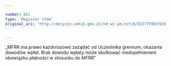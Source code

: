 ```yaml
---

number: 861
type: 'Register item'
original_uri: 'http://decyzje.uokik.gov.pl/nd_wz_um.nsf/0/82277F801FD36C6BC12572DD00329709?OpenDocument'


---
```


„MFRR ma prawo każdorazowo zażądać od Uczestnika gremium, okazania dowodów wpłat. Brak dowodu wpłaty może skutkować niedopełnieniem obowiązku płatności w stosunku do MFRR”
